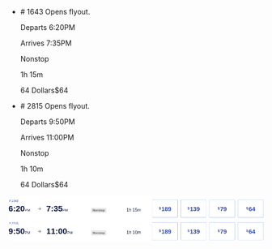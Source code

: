 * \# 1643 Opens flyout.
    
    Departs 6:20PM
    
    Arrives 7:35PM
    
    Nonstop
    
    1h 15m
    
    64 Dollars$64
    
* \# 2815 Opens flyout.
    
    Departs 9:50PM
    
    Arrives 11:00PM
    
    Nonstop
    
    1h 10m
    
    64 Dollars$64
    

![](southwest-01-04.png)